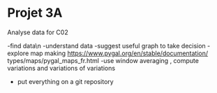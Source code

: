 # Projet 3A
Analyse data for C02

-find data\n
-understand data
-suggest useful graph to take decision
-explore map making https://www.pygal.org/en/stable/documentation/
types/maps/pygal_maps_fr.html
-use window averaging , compute variations and variations of variations
- put everything on a git repository
